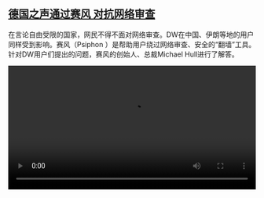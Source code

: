 <!--1624175225000-->
[德国之声通过赛风 对抗网络审查](https://www.dw.com/zh/%E5%BE%B7%E5%9B%BD%E4%B9%8B%E5%A3%B0%E9%80%9A%E8%BF%87%E8%B5%9B%E9%A3%8E%20%E5%AF%B9%E6%8A%97%E7%BD%91%E7%BB%9C%E5%AE%A1%E6%9F%A5/a-57924469)
------

<p>在言论自由受限的国家，网民不得不面对网络审查。DW在中国、伊朗等地的用户同样受到影响。赛风（Psiphon ）是帮助用户绕过网络审查、安全的“翻墙”工具。针对DW用户们提出的问题，赛风的创始人、总裁Michael Hull进行了解答。</small></p><video src="https://tvdownloaddw-a.akamaihd.net/dwtv_video/flv/vdt_zh/2021/bchi210616_001_a722cpsiphon_sd_sor.mp4" controls style="width:100%"></video>
